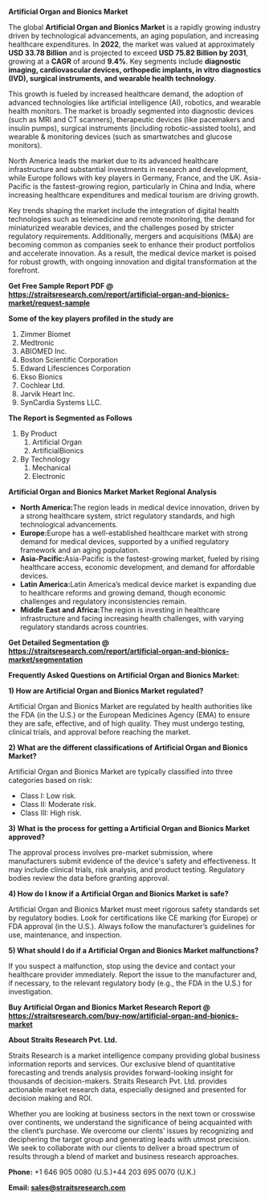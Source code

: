 <p><strong>Artificial Organ and Bionics Market</strong></p>
<p>The global <strong>Artificial Organ and Bionics Market</strong> is a rapidly growing industry driven by technological advancements, an aging population, and increasing healthcare expenditures. In <strong>2022</strong>, the market was valued at approximately <strong>USD 33.78 Billion</strong> and is projected to exceed <strong>USD 75.82 Billion</strong><strong> by 2031</strong>, growing at a <strong>CAGR</strong> of around <strong>9.4</strong><strong>%</strong>. Key segments include <strong>diagnostic imaging, cardiovascular devices, orthopedic implants, in vitro diagnostics (IVD), surgical instruments, and wearable health technology</strong>.</p>
<p>This growth is fueled by increased healthcare demand, the adoption of advanced technologies like artificial intelligence (AI), robotics, and wearable health monitors. The market is broadly segmented into diagnostic devices (such as MRI and CT scanners), therapeutic devices (like pacemakers and insulin pumps), surgical instruments (including robotic-assisted tools), and wearable &amp; monitoring devices (such as smartwatches and glucose monitors).</p>
<p>North America leads the market due to its advanced healthcare infrastructure and substantial investments in research and development, while Europe follows with key players in Germany, France, and the UK. Asia-Pacific is the fastest-growing region, particularly in China and India, where increasing healthcare expenditures and medical tourism are driving growth.</p>
<p>Key trends shaping the market include the integration of digital health technologies such as telemedicine and remote monitoring, the demand for miniaturized wearable devices, and the challenges posed by stricter regulatory requirements. Additionally, mergers and acquisitions (M&amp;A) are becoming common as companies seek to enhance their product portfolios and accelerate innovation. As a result, the medical device market is poised for robust growth, with ongoing innovation and digital transformation at the forefront.</p>
<p><strong>Get Free Sample Report PDF @ <a href=https://straitsresearch.com/report/artificial-organ-and-bionics-market/request-sample>https://straitsresearch.com/report/artificial-organ-and-bionics-market/request-sample</a></strong></p>
<div>
<div><strong>Some of the key players profiled in the study are</strong></div>
</div>
<p><ol>
<li>Zimmer Biomet</li>
<li>Medtronic</li>
<li>ABIOMED Inc.</li>
<li>Boston Scientific Corporation</li>
<li>Edward Lifesciences Corporation</li>
<li>Ekso&nbsp;Bionics</li>
<li>Cochlear Ltd.</li>
<li>Jarvik Heart Inc.</li>
<li>SynCardia Systems LLC.</li>
</ol></p>
<p><strong>The Report is Segmented as Follows</strong></p>
<p><ol>
<li>By Product
<ol>
<li>Artificial Organ</li>
<li>ArtificialBionics</li>
</ol>
</li>
<li>By Technology
<ol>
<li>Mechanical</li>
<li>Electronic</li>
</ol>
</li>
</ol></p>
<p><strong>Artificial Organ and Bionics Market Market Regional Analysis</strong></p>
<ul>
<li><strong>North America:</strong>The region leads in medical device innovation, driven by a strong healthcare system, strict regulatory standards, and high technological advancements.</li>
<li><strong>Europe:</strong>Europe has a well-established healthcare market with strong demand for medical devices, supported by a unified regulatory framework and an aging population.</li>
<li><strong>Asia-Pacific:</strong>Asia-Pacific is the fastest-growing market, fueled by rising healthcare access, economic development, and demand for affordable devices.</li>
<li><strong>Latin America:</strong>Latin America&rsquo;s medical device market is expanding due to healthcare reforms and growing demand, though economic challenges and regulatory inconsistencies remain.</li>
<li><strong>Middle East and Africa:</strong>The region is investing in healthcare infrastructure and facing increasing health challenges, with varying regulatory standards across countries.</li>
</ul>
<p><strong>Get Detailed Segmentation @ <a href=https://straitsresearch.com/report/artificial-organ-and-bionics-market/segmentation>https://straitsresearch.com/report/artificial-organ-and-bionics-market/segmentation</a></strong></p>
<p><strong>Frequently Asked Questions on Artificial Organ and Bionics Market:</strong></p>
<p><strong>1) How are Artificial Organ and Bionics Market regulated?</strong></p>
<p>Artificial Organ and Bionics Market are regulated by health authorities like the FDA (in the U.S.) or the European Medicines Agency (EMA) to ensure they are safe, effective, and of high quality. They must undergo testing, clinical trials, and approval before reaching the market.</p>
<p><strong>2) What are the different classifications of Artificial Organ and Bionics Market?</strong></p>
<p>Artificial Organ and Bionics Market are typically classified into three categories based on risk:</p>
<ul>
<li>Class I: Low risk.</li>
<li>Class II: Moderate risk.</li>
<li>Class III: High risk.</li>
</ul>
<p><strong>3) What is the process for getting a Artificial Organ and Bionics Market approved?</strong></p>
<p>The approval process involves pre-market submission, where manufacturers submit evidence of the device's safety and effectiveness. It may include clinical trials, risk analysis, and product testing. Regulatory bodies review the data before granting approval.</p>
<p><strong>4) How do I know if a Artificial Organ and Bionics Market is safe?</strong></p>
<p>Artificial Organ and Bionics Market must meet rigorous safety standards set by regulatory bodies. Look for certifications like CE marking (for Europe) or FDA approval (in the U.S.). Always follow the manufacturer&rsquo;s guidelines for use, maintenance, and inspection.</p>
<p><strong>5) What should I do if a Artificial Organ and Bionics Market malfunctions?</strong></p>
<p>If you suspect a malfunction, stop using the device and contact your healthcare provider immediately. Report the issue to the manufacturer and, if necessary, to the relevant regulatory body (e.g., the FDA in the U.S.) for investigation.</p>
<p><strong>Buy Artificial Organ and Bionics Market Research Report @ <a href=https://straitsresearch.com/buy-now/artificial-organ-and-bionics-market>https://straitsresearch.com/buy-now/artificial-organ-and-bionics-market</a></strong></p>
<p><strong>About Straits Research Pvt. Ltd.</strong></p>
<p>Straits Research is a market intelligence company providing global business information reports and services. Our exclusive blend of quantitative forecasting and trends analysis provides forward-looking insight for thousands of decision-makers. Straits Research Pvt. Ltd. provides actionable market research data, especially designed and presented for decision making and ROI.</p>
<p>Whether you are looking at business sectors in the next town or crosswise over continents, we understand the significance of being acquainted with the client&rsquo;s purchase. We overcome our clients&rsquo; issues by recognizing and deciphering the target group and generating leads with utmost precision. We seek to collaborate with our clients to deliver a broad spectrum of results through a blend of market and business research approaches.</p>
<p><strong><strong>Phone:</strong></strong> +1 646 905 0080 (U.S.)+44 203 695 0070 (U.K.)</p>
<p><strong><strong>Email: </strong></strong><a href=mailto:sales@straitsresearch.com><strong><u><strong>sales@straitsresearch.com</strong></u></strong></a></p>
